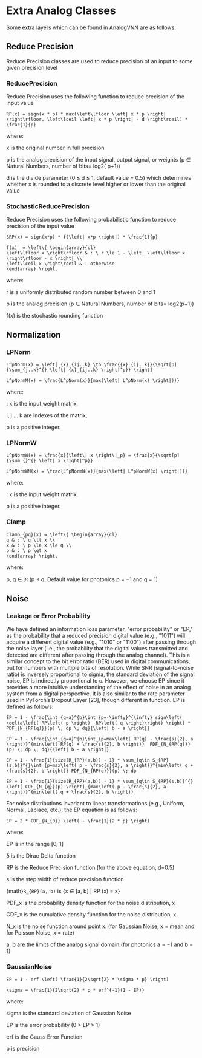 # Extra Analog Classes

Some extra layers which can be found in AnalogVNN are as follows:

## Reduce Precision

Reduce Precision classes are used to reduce precision of an input to some given precision level

### ReducePrecision

Reduce Precision uses the following function to reduce precision of the input value

```{math}
RP(x) = sign(x * p) * max(\left\lfloor \left| x * p \right| \right\rfloor, \left\lceil \left| x * p \right| - d \right\rceil) * \frac{1}{p}
```

where:

x is the original number in full precision

p is the analog precision of the input signal, output signal, or weights (p ∈ Natural Numbers, number of bits= log2(
p+1))

d is the divide parameter (0 ≤ d ≤ 1, default value = 0.5) which determines whether x is rounded to a discrete level
higher or lower than the original value

### StochasticReducePrecision

Reduce Precision uses the following probabilistic function to reduce precision of the input value

```{math}
SRP(x) = sign(x*p) * f(\left| x*p \right|) * \frac{1}{p}

f(x)  = \left\{ \begin{array}{cl}
\left\lfloor x \right\rfloor & : \ r \le 1 - \left| \left\lfloor x \right\rfloor - x \right| \\
\left\lceil x \right\rceil & : otherwise
\end{array} \right.
```

where:

r is a uniformly distributed random number between 0 and 1

p is the analog precision (p ∈ Natural Numbers, number of bits= log2(p+1))

f(x) is the stochastic rounding function

## Normalization

### LPNorm

```{math}
L^pNorm(x) = \left[ {x}_{ij..k} \to \frac{{x}_{ij..k}}{\sqrt[p]{\sum_{j..k}^{} \left| {x}_{ij..k} \right|^p}} \right]

L^pNormM(x) = \frac{L^pNorm(x)}{max(\left| L^pNorm(x) \right|))}
```

where:

: x is the input weight matrix,

i, j ... k are indexes of the matrix,

p is a positive integer.

### LPNormW

```{math}
L^pNormW(x) = \frac{x}{\left\| x \right\|_p} = \frac{x}{\sqrt[p]{\sum_{}^{} \left| x \right|^p}}

L^pNormWM(x) = \frac{L^pNormW(x)}{max(\left| L^pNormW(x) \right|))}
```

where:

: x is the input weight matrix,

p is a positive integer.

### Clamp

```{math}
Clamp_{pq}(x) = \left\{ \begin{array}{cl}
q & : \ q \lt x \\
x & : \ p \le x \le q \\
p & : \ p \gt x
\end{array} \right.
```

where:

p, q ∈ ℜ (p ≤ q, Default value for photonics p = −1 and q = 1)

## Noise

### Leakage or Error Probability

We have defined an information loss parameter, "error probability" or "EP," as the probability that a reduced precision
digital value (e.g., "1011") will acquire a different digital value (e.g., "1010" or "1100") after passing through the
noise layer (i.e., the probability that the digital values transmitted and detected are different after passing through
the analog channel). This is a similar concept to the bit error ratio (BER) used in digital communications, but for
numbers
with multiple bits of resolution. While SNR (signal-to-noise ratio) is inversely proportional to sigma, the standard
deviation of the signal noise, EP is indirectly proportional to σ. However, we choose EP since it provides a more
intuitive
understanding of the effect of noise in an analog system from a digital perspective. It is also similar to the rate
parameter used in PyTorch’s Dropout Layer \[23\], though different in function. EP is defined as follows:

```{math}
EP = 1 - \frac{\int_{q=a}^{b}\int_{p=-\infty}^{\infty} sign\left( \delta\left( RP\left( p \right) -RP\left( q \right)\right) \right) * PDF_{N_{RP(q)}}(p) \; dp \; dq}{\left| b - a \right|}
```

```{math}
EP = 1 - \frac{\int_{q=a}^{b}\int_{p=max\left( RP(q) - \frac{s}{2}, a \right)}^{min\left( RP(q) + \frac{s}{2}, b \right)}  PDF_{N_{RP(q)}}(p) \; dp \; dq}{\left| b - a \right|}
```

```{math}
EP = 1 - \frac{1}{size(R_{RP}(a,b)) - 1} * \sum_{q\in S_{RP}(s,b)}^{}\int_{p=max\left( p - \frac{s}{2}, a \right)}^{min\left( q + \frac{s}{2}, b \right)} PDF_{N_{RP(q)}}(p) \; dp
```

```{math}
EP = 1 - \frac{1}{size(R_{RP}(a,b)) - 1} * \sum_{q\in S_{RP}(s,b)}^{} \left[ CDF_{N_{q}}(p) \right]_{max\left( p - \frac{s}{2}, a \right)}^{min\left( q + \frac{s}{2}, b \right)}
```

For noise distributions invariant to linear transformations (e.g., Uniform, Normal, Laplace, etc.), the EP equation is
as follows:

```{math}
EP = 2 * CDF_{N_{0}} \left( - \frac{1}{2 * p} \right)
```

where:

EP is in the range \[0, 1\]

δ is the Dirac Delta function

RP is the Reduce Precision function (for the above equation, d=0.5)

s is the step width of reduce precision function

{math}`R_{RP}(a, b)` is {x ∈ \[a, b\] | RP (x) = x}

PDF_x is the probability density function for the noise distribution, x

CDF_x is the cumulative density function for the noise distribution, x

N_x is the noise function around point x. (for Gaussian Noise, x = mean and for Poisson Noise, x = rate)

a, b are the limits of the analog signal domain (for photonics a = −1 and b = 1)

### GaussianNoise

```{math}
EP = 1 - erf \left( \frac{1}{2\sqrt{2} * \sigma * p} \right)

\sigma = \frac{1}{2\sqrt{2} * p * erf^{-1}(1 - EP)}
```

where:

sigma is the standard deviation of Gaussian Noise

EP is the error probability (0 > EP > 1)

erf is the Gauss Error Function

p is precision
